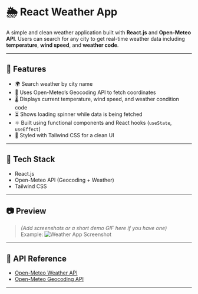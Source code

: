 # 🌦️ React Weather App

A simple and clean weather application built with **React.js** and **Open-Meteo API**. Users can search for any city to get real-time weather data including **temperature**, **wind speed**, and **weather code**.

---

## 🔧 Features

- 🌍 Search weather by city name  
- 📍 Uses Open-Meteo’s Geocoding API to fetch coordinates  
- 🌡️ Displays current temperature, wind speed, and weather condition code  
- ⏳ Shows loading spinner while data is being fetched  
- ⚛️ Built using functional components and React hooks (`useState`, `useEffect`)  
- 🎨 Styled with Tailwind CSS for a clean UI  

---

## 🚀 Tech Stack

- React.js  
- Open-Meteo API (Geocoding + Weather)  
- Tailwind CSS  

---

## 📷 Preview

> *(Add screenshots or a short demo GIF here if you have one)*  
> Example:
> ![Weather App Screenshot](./screenshot.png)

---

## 🔗 API Reference

- [Open-Meteo Weather API](https://open-meteo.com/en/docs)
- [Open-Meteo Geocoding API](https://open-meteo.com/en/docs/geocoding-api)

---

